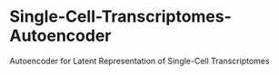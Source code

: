 # Single-Cell-Transcriptomes-Autoencoder
Autoencoder for Latent Representation of Single-Cell Transcriptomes
